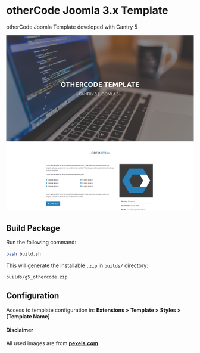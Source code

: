 # otherCode Joomla 3.x Template

otherCode Joomla Template developed with Gantry 5

![template_preview.png](template_preview.png)

## Build Package

Run the following command:

```bash
bash build.sh
```

This will generate the installable `.zip` in `builds/` directory:

```bash
builds/g5_othercode.zip
```

## Configuration

Access to template configuration in: **Extensions > Template > Styles > [Template Name]**

#### Disclaimer

All used images are from **[pexels.com](https://www.pexels.com/)**.